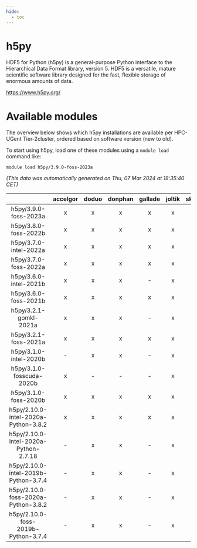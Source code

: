 ```yaml
---
hide:
  - toc
---
```


h5py
====


HDF5 for Python (h5py) is a general-purpose Python interface to the Hierarchical Data Format library, version 5. HDF5 is a versatile, mature scientific software library designed for the fast, flexible storage of enormous amounts of data.

https://www.h5py.org/
# Available modules


The overview below shows which h5py installations are available per HPC-UGent Tier-2cluster, ordered based on software version (new to old).

To start using h5py, load one of these modules using a `module load` command like:

```shell
module load h5py/3.9.0-foss-2023a
```

*(This data was automatically generated on Thu, 07 Mar 2024 at 18:35:40 CET)*  

| |accelgor|doduo|donphan|gallade|joltik|skitty|
| :---: | :---: | :---: | :---: | :---: | :---: | :---: |
|h5py/3.9.0-foss-2023a|x|x|x|x|x|x|
|h5py/3.8.0-foss-2022b|x|x|x|x|x|x|
|h5py/3.7.0-intel-2022a|x|x|x|x|x|x|
|h5py/3.7.0-foss-2022a|x|x|x|x|x|x|
|h5py/3.6.0-intel-2021b|x|x|x|-|x|x|
|h5py/3.6.0-foss-2021b|x|x|x|x|x|x|
|h5py/3.2.1-gomkl-2021a|x|x|x|-|x|x|
|h5py/3.2.1-foss-2021a|x|x|x|x|x|x|
|h5py/3.1.0-intel-2020b|-|x|x|-|x|x|
|h5py/3.1.0-fosscuda-2020b|x|-|-|-|x|-|
|h5py/3.1.0-foss-2020b|x|x|x|x|x|x|
|h5py/2.10.0-intel-2020a-Python-3.8.2|x|x|x|x|x|x|
|h5py/2.10.0-intel-2020a-Python-2.7.18|-|x|x|-|x|x|
|h5py/2.10.0-intel-2019b-Python-3.7.4|-|x|x|-|x|x|
|h5py/2.10.0-foss-2020a-Python-3.8.2|-|x|x|-|x|x|
|h5py/2.10.0-foss-2019b-Python-3.7.4|-|x|x|-|x|x|
